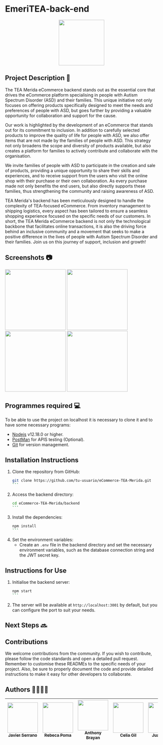 # EmeriTEA-back-end

<p align="center"><img src="https://res.cloudinary.com/dgsqxkvfz/image/upload/v1699348285/toseozbbon8ni9jq03ys.png" width="150" heigth="50" justify-content="center"></p>

## Project Description 🚀
The TEA Merida eCommerce backend stands out as the essential core that drives the eCommerce platform specialising in people with Autism Spectrum Disorder (ASD) and their families. This unique initiative not only focuses on offering products specifically designed to meet the needs and preferences of people with ASD, but goes further by providing a valuable opportunity for collaboration and support for the cause.

Our work is highlighted by the development of an eCommerce that stands out for its commitment to inclusion. In addition to carefully selected products to improve the quality of life for people with ASD, we also offer items that are not made by the families of people with ASD. This strategy not only broadens the scope and diversity of products available, but also creates a platform for families to actively contribute and collaborate with the organisation.

We invite families of people with ASD to participate in the creation and sale of products, providing a unique opportunity to share their skills and experiences, and to receive support from the users who visit the online shop with their purchase or their own collaboration. As every purchase made not only benefits the end users, but also directly supports these families, thus strengthening the community and raising awareness of ASD.

TEA Merida's backend has been meticulously designed to handle the complexity of TEA-focused eCommerce. From inventory management to shipping logistics, every aspect has been tailored to ensure a seamless shopping experience focused on the specific needs of our customers. In short, the TEA Merida eCommerce backend is not only the technological backbone that facilitates online transactions, it is also the driving force behind an inclusive community and a movement that seeks to make a positive difference in the lives of people with Autism Spectrum Disorder and their families.
Join us on this journey of support, inclusion and growth!

## Screenshots 📷
<img src="https://res.cloudinary.com/dgsqxkvfz/image/upload/v1699523614/post_2_1_fcgbh9.png" width="200" heigth="50">
<img src="https://res.cloudinary.com/dgsqxkvfz/image/upload/v1699523734/post_2_mwkcgp.png" width="200" heigth="50">
<img src="https://res.cloudinary.com/dgsqxkvfz/image/upload/v1699604234/Test_inser_admi_1_dadlpm.png" width="200" heigth="50">
<img src="https://res.cloudinary.com/dgsqxkvfz/image/upload/v1699604259/test_inser_admi_2_cayamn.png" width="200" heigth="50">


## Programmes required 💻
To be able to use the project on localhost it is necessary to clone it and to have some necessary programs:

- [Nodejs](https://nodejs.org/es/download/) v12.18.0 or higher.
- [PostMan](https://www.postman.com/downloads/) for APIS testing (Optional).
- [Git](https://git-scm.com/downloads) for version management.


## Installation Instructions
1. Clone the repository from GitHub:
   ````bash
   git clone https://github.com/tu-usuario/eCommerce-TEA-Merida.git
   ```
2. Access the backend directory:
   ````bash
   cd eCommerce-TEA-Merida/backend
   ```
3. Install the dependencies:
   ````bash
   npm install
   ```
4. Set the environment variables:
   - Create an `.env` file in the backend directory and set the necessary environment variables, such as the database connection string and the JWT secret key.


## Instructions for Use
1. Initialise the backend server:
   ````bash
   npm start
   ```
2. The server will be available at `http://localhost:3001` by default, but you can configure the port to suit your needs.

   
## Next Steps 🔜



## Contributions
We welcome contributions from the community. If you wish to contribute, please follow the code standards and open a detailed pull request.
Remember to customise these READMEs to the specific needs of your project. Also, be sure to properly document the code and provide detailed instructions to make it easy for other developers to collaborate.


## Authors 👨‍💻👩‍💻

| [<img src="https://avatars.githubusercontent.com/u/132766257?v=4" width=100><br><sub>Javier Serrano</sub>](https://github.com/JaviSeC) | [<img src="https://avatars.githubusercontent.com/u/132651136?v=4" width=100><br><sub>Rebeca Poma</sub>](https://github.com/rebecapoma6) | [<img src="https://avatars.githubusercontent.com/u/119860615?s=400&u=26aa08049bc181d41a8eca0c67183531140bee8a&v=4" width=100><br><sub>Anthony Brayan</sub>](https://github.com/AnthonyBrayan)| [<img src="https://avatars.githubusercontent.com/u/132609974?v=4" width=100><br><sub>Celia Gil</sub>](https://github.com/CeliaGilPrieto) | [<img src="https://avatars.githubusercontent.com/u/132656487?v=4" width=100><br><sub>Juan Lumbi</sub>](https://github.com/juanlumbi) | [<img src="https://avatars.githubusercontent.com/u/132567624?v=4" width=100><br><sub>Francisco Manuel</sub>](https://github.com/franciscomanuelnietogarcia) | [<img src="https://avatars.githubusercontent.com/u/132655532?v=4" width=100><br><sub>Raúl Muñoz</sub>](https://github.com/raulmunozrayo) 
| :---: | :---: | :---: | :---: | :---: | :---: | :---: |

